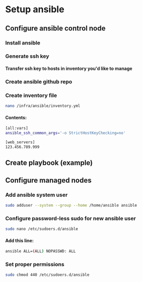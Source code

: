 
# Setup ansible
## Configure ansible control node

### Install ansible

### Generate ssh key

#### Transfer ssh key to hosts in inventory you'd like to manage

### Create ansible github repo

### Create inventory file

```bash
nano /infra/ansible/inventory.yml
```

#### Contents:

```bash
[all:vars]
ansible_ssh_common_args='-o StrictHostKeyChecking=no'

[web_servers]
123.456.789.999
```

## Create playbook (example)

## Configure managed nodes

### Add ansible system user

```bash
sudo adduser --system --group --home /home/ansible ansible
```

### Configure password-less sudo for new ansible user

```bash
sudo nano /etc/sudoers.d/ansible
```

#### Add this line:

```bash
ansible ALL=(ALL) NOPASSWD: ALL
```

### Set proper permissions

```bash
sudo chmod 440 /etc/sudoers.d/ansible
```
